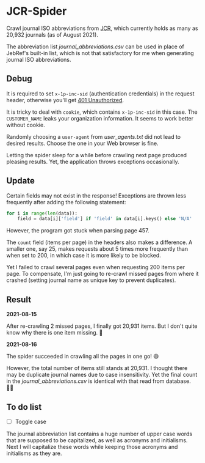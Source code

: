 # JCR-Spider

Crawl journal ISO abbreviations from [JCR](https://jcr.clarivate.com/JCRLandingPageAction.action), which currently holds as many as 20,932 journals (as of August 2021).

The abbreviation list *journal_abbreviations.csv* can be used in place of JebRef's built-in list, which is not that satisfactory for me when generating journal ISO abbreviations.

## Debug 

It is required to set `x-1p-inc-sid` (authentication credentials) in the request header, otherwise you'll get [401 Unauthorized](https://httpstatuses.com/401).

It is tricky to deal with `cookie`, which contains `x-1p-inc-sid` in this case. The `CUSTOMER_NAME` leaks your organization information. It seems to work better without cookie.

Randomly choosing a `user-agent` from *user_agents.txt* did not lead to desired results. Choose the one in your Web browser is fine.

Letting the spider sleep for a while before crawling next page produced pleasing results. Yet, the application throws exceptions occasionally.

## Update

Certain fields may not exist in the response! Exceptions are thrown less frequently after adding the following statement:

```python
for i in range(len(data)):
	field = data[i]['field'] if 'field' in data[i].keys() else 'N/A'
```
However, the program got stuck when parsing page 457.

The `count` field (items per page) in the headers also makes a difference. A smaller one, say 25, makes requests about 5 times more frequently than when set to 200, in which case it is more likely to be blocked.

Yet I failed to crawl several pages even when requesting 200 items per page. To compensate, I'm just going to re-crawl missed pages from where it crashed (setting journal name as unique key to prevent duplicates).

## Result

**2021-08-15**

After re-crawling 2 missed pages, I finally got 20,931 items. But I don't quite know why there is one item missing. 🤪

**2021-08-16**

The spider succeeded in crawling all the pages in one go! 😄

However, the total number of items still stands at 20,931. I thought there may be duplicate journal names due to case insensitivity. Yet the final count in the *journal_abbreviations.csv* is identical with that read from database. 🤷‍♂️

## To do list

- [ ] Toggle case

The journal abbreviation list contains a huge number of upper case words that are supposed to be capitalized, as well as acronyms and initialisms. Next I will capitalize these words while keeping those acronyms and initialisms as they are.

